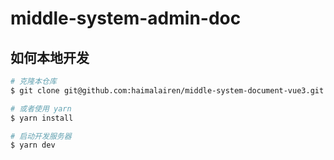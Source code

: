 # middle-system-admin-doc

## 如何本地开发

```bash
# 克隆本仓库
$ git clone git@github.com:haimalairen/middle-system-document-vue3.git

# 或者使用 yarn
$ yarn install

# 启动开发服务器
$ yarn dev
```

